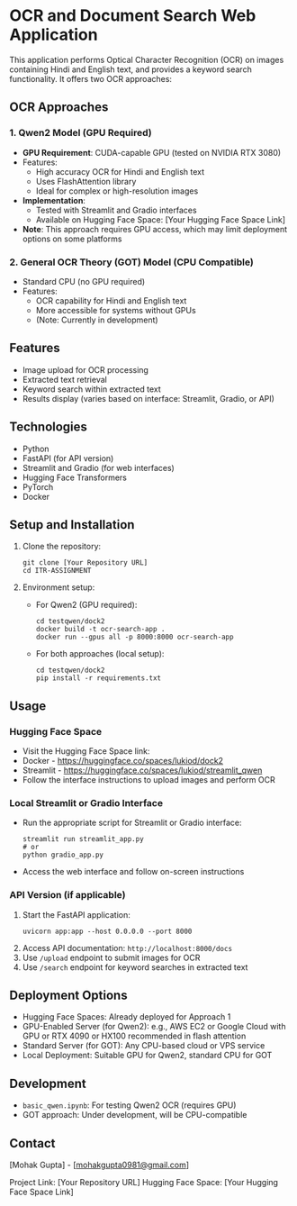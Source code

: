# OCR and Document Search Web Application

This application performs Optical Character Recognition (OCR) on images containing Hindi and English text, and provides a keyword search functionality. It offers two OCR approaches:

## OCR Approaches

### 1. Qwen2 Model (GPU Required)

- **GPU Requirement**: CUDA-capable GPU (tested on NVIDIA RTX 3080)
- Features:
  - High accuracy OCR for Hindi and English text
  - Uses FlashAttention library
  - Ideal for complex or high-resolution images
- **Implementation**: 
  - Tested with Streamlit and Gradio interfaces
  - Available on Hugging Face Space: [Your Hugging Face Space Link]
- **Note**: This approach requires GPU access, which may limit deployment options on some platforms

### 2. General OCR Theory (GOT) Model (CPU Compatible)

- Standard CPU (no GPU required)
- Features:
  - OCR capability for Hindi and English text
  - More accessible for systems without GPUs
  - (Note: Currently in development)

## Features

- Image upload for OCR processing
- Extracted text retrieval
- Keyword search within extracted text
- Results display (varies based on interface: Streamlit, Gradio, or API)

## Technologies

- Python
- FastAPI (for API version)
- Streamlit and Gradio (for web interfaces)
- Hugging Face Transformers
- PyTorch
- Docker

## Setup and Installation

1. Clone the repository:
   ```
   git clone [Your Repository URL]
   cd ITR-ASSIGNMENT
   ```

2. Environment setup:
   - For Qwen2 (GPU required):
     ```
     cd testqwen/dock2
     docker build -t ocr-search-app .
     docker run --gpus all -p 8000:8000 ocr-search-app
     ```
   - For both approaches (local setup):
     ```
     cd testqwen/dock2
     pip install -r requirements.txt
     ```

## Usage

### Hugging Face Space
- Visit the Hugging Face Space link:
- Docker - https://huggingface.co/spaces/lukiod/dock2 
- Streamlit - https://huggingface.co/spaces/lukiod/streamlit_qwen
- Follow the interface instructions to upload images and perform OCR

### Local Streamlit or Gradio Interface
- Run the appropriate script for Streamlit or Gradio interface:
  ```
  streamlit run streamlit_app.py
  # or
  python gradio_app.py
  ```
- Access the web interface and follow on-screen instructions

### API Version (if applicable)
1. Start the FastAPI application:
   ```
   uvicorn app:app --host 0.0.0.0 --port 8000
   ```
2. Access API documentation: `http://localhost:8000/docs`
3. Use `/upload` endpoint to submit images for OCR
4. Use `/search` endpoint for keyword searches in extracted text

## Deployment Options

- Hugging Face Spaces: Already deployed for Approach 1
- GPU-Enabled Server (for Qwen2): e.g., AWS EC2 or Google Cloud with GPU or RTX 4090 or HX100 recommended in flash attention  
- Standard Server (for GOT): Any CPU-based cloud or VPS service
- Local Deployment: Suitable GPU for Qwen2, standard CPU for GOT

## Development

- `basic_qwen.ipynb`: For testing Qwen2 OCR (requires GPU)
- GOT approach: Under development, will be CPU-compatible



## Contact

[Mohak Gupta] - [mohakgupta0981@gmail.com]

Project Link: [Your Repository URL]
Hugging Face Space: [Your Hugging Face Space Link]
